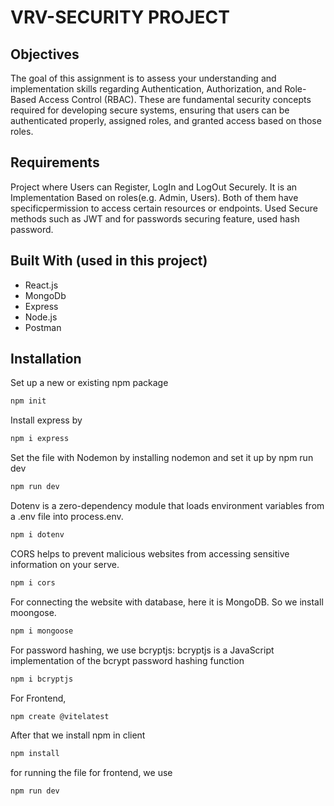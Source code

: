 # VRV-SECURITY PROJECT

## Objectives

The goal of this assignment is to assess your understanding and implementation skills regarding Authentication, Authorization, and Role-Based Access Control (RBAC). These are fundamental security concepts required for developing secure systems, ensuring that users can be authenticated properly, assigned roles, and granted access based on those roles.

## Requirements

Project where Users can Register, LogIn and LogOut Securely. It is an Implementation Based on roles(e.g. Admin, Users). Both of them have specificpermission to access certain resources or endpoints. Used Secure methods such as JWT and for passwords securing feature, used hash password.

## Built With (used in this project)
- React.js  
- MongoDb 
- Express
- Node.js
- Postman

## Installation
Set up a new or existing npm package
```bash
npm init
```
Install express by
```bash
npm i express
```

Set the file with Nodemon by installing nodemon and set it up by npm run dev
```bash
npm run dev
```

Dotenv is a zero-dependency module that loads environment variables from a .env file into process.env.
```bash
npm i dotenv
```
CORS helps to prevent malicious websites from accessing sensitive information on your serve.
```bash
npm i cors
```

For connecting the website with database, here it is MongoDB. So we install moongose.
```bash
npm i mongoose
```

For password hashing, we use bcryptjs:
bcryptjs is a JavaScript implementation of the bcrypt password hashing function
```bash
npm i bcryptjs
```

For Frontend, 
```bash
npm create @vitelatest
```

After that we install npm in client 
```bash 
npm install
```

for running the file for frontend, we use 
```bash
npm run dev
```

